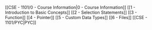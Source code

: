 
[[CSE - 1101/0 - Course Information|0 - Course Information]]
[[1 - Introduction to Basic Concepts]]
[[2 - Selection Statements]]
[[3 - Function]]
[[4 - Pointer]]
[[5 - Custom Data Types]]
[[6 - Files]]
[[CSE - 1101/PYC|PYC]]
